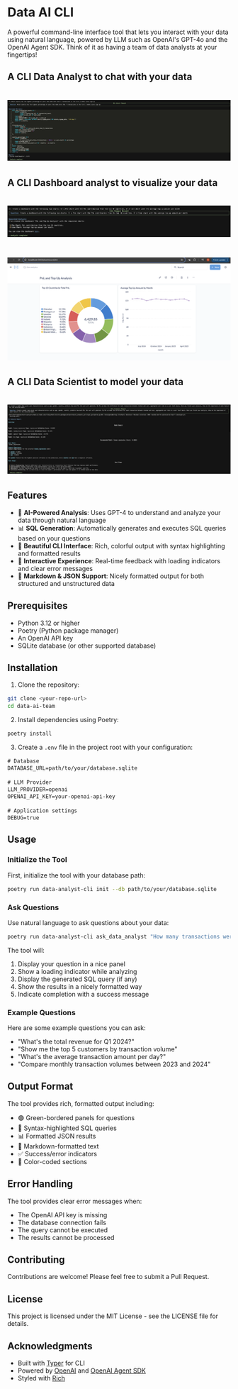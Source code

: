 # Data AI CLI

A powerful command-line interface tool that lets you interact with your data using natural language, powered by LLM such as OpenAI's GPT-4o and the OpenAI Agent SDK. Think of it as having a team of data analysts at your fingertips!

## A CLI Data Analyst to chat with your data 

<h1>
  <img src="assets/data_analyst_example_cli.png"/>
</h1>

## A CLI Dashboard analyst to visualize your data

<h1>
  <img src="assets/data_visualisation_analyst_cli.png"/>
</h1>

<h1>
  <img src="assets/example_dashboard.png"/>
</h1>

## A CLI Data Scientist to model your data

<h1>
  <img src="assets/data_scientist_example_cli.png"/>
</h1>

## Features

- 🤖 **AI-Powered Analysis**: Uses GPT-4 to understand and analyze your data through natural language
- 📊 **SQL Generation**: Automatically generates and executes SQL queries based on your questions
- 🎨 **Beautiful CLI Interface**: Rich, colorful output with syntax highlighting and formatted results
- 🔄 **Interactive Experience**: Real-time feedback with loading indicators and clear error messages
- 📝 **Markdown & JSON Support**: Nicely formatted output for both structured and unstructured data

## Prerequisites

- Python 3.12 or higher
- Poetry (Python package manager)
- An OpenAI API key
- SQLite database (or other supported database)

## Installation

1. Clone the repository:
```bash
git clone <your-repo-url>
cd data-ai-team
```

2. Install dependencies using Poetry:
```bash
poetry install
```

3. Create a `.env` file in the project root with your configuration:
```env
# Database
DATABASE_URL=path/to/your/database.sqlite

# LLM Provider
LLM_PROVIDER=openai
OPENAI_API_KEY=your-openai-api-key

# Application settings
DEBUG=true
```

## Usage

### Initialize the Tool

First, initialize the tool with your database path:

```bash
poetry run data-analyst-cli init --db path/to/your/database.sqlite
```

### Ask Questions

Use natural language to ask questions about your data:

```bash
poetry run data-analyst-cli ask_data_analyst "How many transactions were made last month?"
```

The tool will:
1. Display your question in a nice panel
2. Show a loading indicator while analyzing
3. Display the generated SQL query (if any)
4. Show the results in a nicely formatted way
5. Indicate completion with a success message

### Example Questions

Here are some example questions you can ask:

- "What's the total revenue for Q1 2024?"
- "Show me the top 5 customers by transaction volume"
- "What's the average transaction amount per day?"
- "Compare monthly transaction volumes between 2023 and 2024"

## Output Format

The tool provides rich, formatted output including:

- 🟢 Green-bordered panels for questions
- 🔵 Syntax-highlighted SQL queries
- 📊 Formatted JSON results
- 📝 Markdown-formatted text
- ✅ Success/error indicators
- 🎨 Color-coded sections

## Error Handling

The tool provides clear error messages when:
- The OpenAI API key is missing
- The database connection fails
- The query cannot be executed
- The results cannot be processed

## Contributing

Contributions are welcome! Please feel free to submit a Pull Request.

## License

This project is licensed under the MIT License - see the LICENSE file for details.

## Acknowledgments

- Built with [Typer](https://typer.tiangolo.com/) for CLI
- Powered by [OpenAI](https://openai.com/) and [OpenAI Agent SDK](https://github.com/openai/openai-python)
- Styled with [Rich](https://github.com/Textualize/rich)
